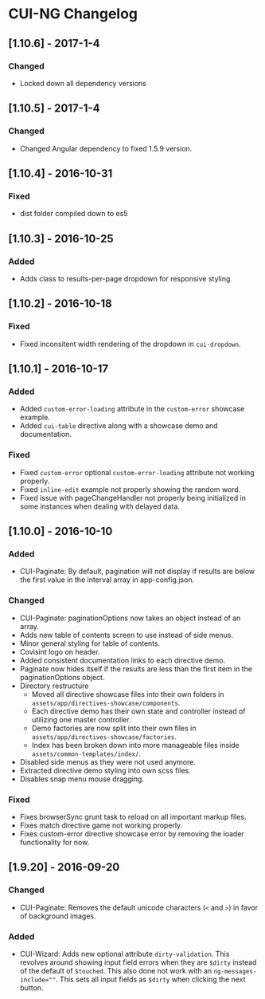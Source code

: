 # CUI-NG Changelog

## [1.10.6] - 2017-1-4

### Changed
* Locked down all dependency versions

## [1.10.5] - 2017-1-4

### Changed
* Changed Angular dependency to fixed 1.5.9 version.

## [1.10.4] - 2016-10-31

### Fixed
* dist folder compiled down to es5

## [1.10.3] - 2016-10-25

### Added
* Adds class to results-per-page dropdown for responsive styling

## [1.10.2] - 2016-10-18

### Fixed
* Fixed inconsitent width rendering of the dropdown in `cui-dropdown`. 


## [1.10.1] - 2016-10-17

### Added
* Added `custom-error-loading` attribute in the `custom-error` showcase example.
* Added `cui-table` directive along with a showcase demo and documentation.

### Fixed
* Fixed `custom-error` optional `custom-error-loading` attribute not working properly.
* Fixed `inline-edit` example not properly showing the random word.
* Fixed issue with pageChangeHandler not properly being initialized in some instances when dealing with delayed data.


## [1.10.0] - 2016-10-10

### Added
* CUI-Paginate: By default, pagination will not display if results are below the first value in the interval array in app-config.json.

### Changed
* CUI-Paginate: paginationOptions now takes an object instead of an array.
* Adds new table of contents screen to use instead of side menus.
* Minor general styling for table of contents.
* Covisint logo on header.
* Added consistent documentation links to each directive demo.
* Paginate now hides itself if the results are less than the first item in the paginationOptions object.
* Directory restructure
    * Moved all directive showcase files into their own folders in `assets/app/directives-showcase/components`.
    * Each directive demo has their own state and controller instead of utilizing one master controller.
    * Demo factories are now split into their own files in `assets/app/directives-showcase/factories`.
    * Index has been broken down into more manageable files inside `assets/common-templates/index/`.
* Disabled side menus as they were not used anymore.
* Extracted directive demo styling into own scss files.
* Disables snap menu mouse dragging.

### Fixed
* Fixes browserSync grunt task to reload on all important markup files.
* Fixes match directive game not working properly.
* Fixes custom-error directive showcase error by removing the loader functionality for now.


## [1.9.20] - 2016-09-20

### Changed
* CUI-Paginate: Removes the default unicode characters (`<` and `>`) in favor of background images.

### Added
* CUI-Wizard: Adds new optional attribute `dirty-validation`. This revolves around showing input field errors when they are `$dirty` instead
of the default of `$touched`. This also done not work with an `ng-messages-include=""`. This sets all input fields as `$dirty` when clicking the next button.

